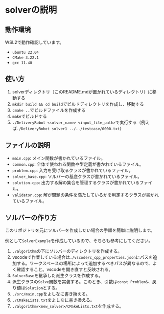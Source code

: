 # solverの説明

## 動作環境

WSL2で動作確認しています。

- `ubuntu 22.04`
- `CMake 3.22.1`
- `gcc 11.40`

## 使い方

1. solverディレクトリ（このREADME.mdが置かれているディレクトリ）に移動する
2. `mkdir build && cd build`でビルドディレクトリを作成し、移動する
3. `cmake ..`でビルドファイルを作成する
4. `make`でビルドする
5. `./DeliveryRobot <solver_name> <input_file_path>`で実行する（例えば`./DeliveryRobot solver1 ../../testcase/0000.txt`）

## ファイルの説明

- `main.cpp`: メイン関数が書かれているファイル。
- `common.cpp`: 全体で使われる関数や型定義が書かれているファイル。
- `problem.cpp`: 入力を受け取るクラスが書かれているファイル。
- `solver_base.cpp`: ソルバーの基底クラスが書かれているファイル。
- `solution.cpp`: 出力する解の集合を管理するクラスが書かれているファイル。
- `validator.cpp`: 解が問題の条件を満たしているかを判定するクラスが書かれているファイル。

## ソルバーの作り方

このリポジトリを元にソルバーを作成したい場合の手順を簡単に説明します。

例として`SolverExample`を作成しているので、そちらも参考にしてください。

1. `./algorithm`の下にソルバーのディレクトリを作成する。
2. vscodeで作業している場合は`./vscode/c_cpp_properties.json`にパスを追加する。ワークスペースの場所によって追加するべきパスが異なるので、よく確認すること。vscodeを開き直すと反映される。
3. `SolverBase`を継承した派生クラスを作成する。
4. 派生クラスの`Solve`関数を実装する。このとき、引数は`const Problem&`、戻り値は`Solution`とする。
5. `./src/main.cpp`をよしなに書き換える。
6. `./CMakeLists.txt`をよしなに書き換える。
7. `./algorithm/<new_solver>/CMakeLists.txt`を作成する。
